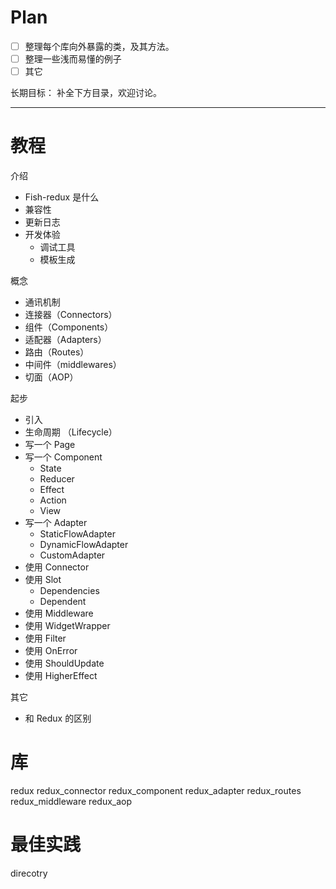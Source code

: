 # Plan



- [ ] 整理每个库向外暴露的类，及其方法。
- [ ] 整理一些浅而易懂的例子
- [ ] 其它

长期目标： 补全下方目录，欢迎讨论。

----


# 教程

介绍
  - Fish-redux 是什么
  - 兼容性
  - 更新日志
  - 开发体验
    - 调试工具
    - 模板生成

概念
  - 通讯机制
  - 连接器（Connectors）
  - 组件（Components）
  - 适配器（Adapters）
  - 路由（Routes）
  - 中间件（middlewares）
  - 切面（AOP）

起步
  - 引入
  - 生命周期 （Lifecycle）
  - 写一个 Page
  - 写一个 Component
    - State
    - Reducer
    - Effect
    - Action
    - View
  - 写一个 Adapter
    - StaticFlowAdapter
    - DynamicFlowAdapter
    - CustomAdapter
  - 使用 Connector
  - 使用 Slot
    - Dependencies
    - Dependent
  - 使用 Middleware
  - 使用 WidgetWrapper
  - 使用 Filter
  - 使用 OnError
  - 使用 ShouldUpdate
  - 使用 HigherEffect

其它
  - 和 Redux 的区别

# 库
redux
redux_connector
redux_component
redux_adapter
redux_routes
redux_middleware
redux_aop

# 最佳实践
direcotry
